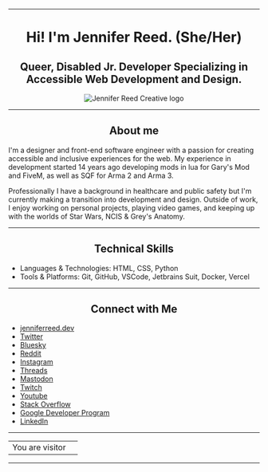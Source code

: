 <hr>
<h1 align="center">Hi! I'm Jennifer Reed. (She/Her)</h1>
<h2 align="center">Queer, Disabled Jr. Developer Specializing in Accessible Web Development and Design.</h2>
<div align="center">
	<img align="center" src="https://utfs.io/f/85bfad1e-85a2-43b3-a84f-824b2301b27e-1od4sc.min.svg" alt="Jennifer Reed Creative logo" />
</div>
<hr>
<article>
	<h2 align="center">About me</h2>
	<p>I'm a designer and front-end software engineer with a passion for creating accessible and inclusive experiences for the web. My experience in development started 14 years ago developing mods in lua for Gary's Mod and FiveM, as well as SQF for Arma 2 and Arma 3.</p>
	<p>Professionally I have a background in healthcare and public safety but I'm currently making a transition into development and design. Outside of work, I enjoy working on personal projects, playing video games, and keeping up with the worlds of Star Wars, NCIS & Grey's Anatomy.</p>
</article>
<hr>
<article>
	<h2 align="center">Technical Skills</h2>
	<ul>
		<li>Languages & Technologies: HTML, CSS, Python</li>
		<li>Tools & Platforms: Git, GitHub, VSCode, Jetbrains Suit, Docker, Vercel</li>
	</ul>
</article>
<hr>
<section>
	<h2 align="center">Connect with Me</h2>
	<ul>
		<li><a href="https://jenniferreed.dev/" target="_blank">jenniferreed.dev</a></li>
		<li><a rel="me" href="https://twitter.com/jjr25_official" target="_blank">Twitter</a></li>
		<li><a rel="me" href="https://bsky.app/profile/jenniferr25.bsky.social" target="_blank">Bluesky</a></li>
		<li><a rel="me" href="https://www.reddit.com/user/JJR25_Official/" target="_blank">Reddit</a></li>
		<li><a rel="me" href="https://www.instagram.com/jjr25_official/" target="_blank">Instagram</a></li>
		<li><a rel="me" href="https://www.threads.net/@jjr25_official" target="_blank">Threads</a></li>
		<li><a rel="me" href="https://mstdn.social/@JenniferR25" target="_blank">Mastodon</a></li>
		<li><a rel="me" href="https://www.twitch.tv/jenniferthecapybara" target="_blank">Twitch</a></li>
		<li><a rel="me" href="https://www.youtube.com/@JenniferTheCapybara" target="_blank">Youtube</a></li>
		<li><a rel="me" href="https://stackoverflow.com/users/19944774/jennifer" target="_blank">Stack Overflow</a></li>
		<li><a rel="me" href="https://developers.google.com/profile/u/jenniferreed" target="_blank">Google Developer Program</a></li>
		<li><a href="https://www.linkedin.com/in/jjr25/" target="_blank">LinkedIn</a></li>
	</ul>
</section>
<hr>
<table align="center">
  <tr>
    <td>You are visitor</td>
    <td><img src="https://profile-counter.glitch.me/jenniferr25/count.svg" alt="" /></td>
  </tr>
</table>
<hr>

